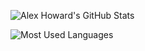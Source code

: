 ![Alex Howard's GitHub Stats](https://github-readme-stats.vercel.app/api?username=thezanke&show_icons=true&theme=dark)

![Most Used Languages](https://github-readme-stats.vercel.app/api/top-langs/?username=thezanke&theme=dark&layout=compact)
